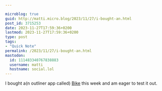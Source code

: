 ```yaml
---

microblog: true
guid: http://matti.micro.blog/2023/11/27/i-bought-an.html
post_id: 3715253
date: 2023-11-27T17:59:36+0200
lastmod: 2023-11-27T17:59:36+0200
type: post
tags:
- "Quick Note"
permalink: /2023/11/27/i-bought-an.html
mastodon:
  id: 111483340767838883
  username: matti
  hostname: social.lol
---
```

I bought a(n outliner app called) [Bike](https://www.hogbaysoftware.com/bike/) this week and am eager to test it out.
